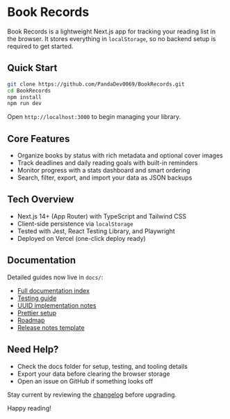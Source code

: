 # Book Records

Book Records is a lightweight Next.js app for tracking your reading list in the browser. It stores everything in `localStorage`, so no backend setup is required to get started.

## Quick Start

```bash
git clone https://github.com/PandaDev0069/BookRecords.git
cd BookRecords
npm install
npm run dev
```

Open `http://localhost:3000` to begin managing your library.

## Core Features

- Organize books by status with rich metadata and optional cover images
- Track deadlines and daily reading goals with built-in reminders
- Monitor progress with a stats dashboard and smart ordering
- Search, filter, export, and import your data as JSON backups

## Tech Overview

- Next.js 14+ (App Router) with TypeScript and Tailwind CSS
- Client-side persistence via `localStorage`
- Tested with Jest, React Testing Library, and Playwright
- Deployed on Vercel (one-click deploy ready)

## Documentation

Detailed guides now live in `docs/`:

- [Full documentation index](docs/README.md)
- [Testing guide](docs/TESTING.md)
- [UUID implementation notes](docs/UUID_IMPLEMENTATION.md)
- [Prettier setup](docs/PRETTIER_SETUP.md)
- [Roadmap](docs/ROADMAP.md)
- [Release notes template](docs/RELEASE_TEMPLATE.md)

## Need Help?

- Check the docs folder for setup, testing, and tooling details
- Export your data before clearing the browser storage
- Open an issue on GitHub if something looks off

Stay current by reviewing the [changelog](CHANGELOG.md) before upgrading.

Happy reading!
